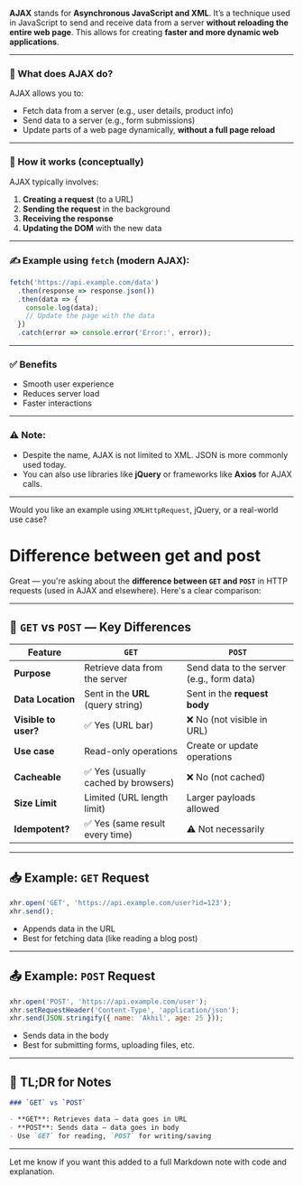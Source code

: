 **AJAX** stands for **Asynchronous JavaScript and XML**. It’s a technique used in JavaScript to send and receive data from a server **without reloading the entire web page**. This allows for creating **faster and more dynamic web applications**.

---

### 🔧 What does AJAX do?

AJAX allows you to:

* Fetch data from a server (e.g., user details, product info)
* Send data to a server (e.g., form submissions)
* Update parts of a web page dynamically, **without a full page reload**

---

### 🧠 How it works (conceptually)

AJAX typically involves:

1. **Creating a request** (to a URL)
2. **Sending the request** in the background
3. **Receiving the response**
4. **Updating the DOM** with the new data

---

### ✍️ Example using `fetch` (modern AJAX):

```javascript
fetch('https://api.example.com/data')
  .then(response => response.json())
  .then(data => {
    console.log(data);
    // Update the page with the data
  })
  .catch(error => console.error('Error:', error));
```

---

### ✅ Benefits

* Smooth user experience
* Reduces server load
* Faster interactions

---

### ⚠️ Note:

* Despite the name, AJAX is not limited to XML. JSON is more commonly used today.
* You can also use libraries like **jQuery** or frameworks like **Axios** for AJAX calls.

---

Would you like an example using `XMLHttpRequest`, jQuery, or a real-world use case?
# Difference between get and post
Great — you're asking about the **difference between `GET` and `POST`** in HTTP requests (used in AJAX and elsewhere). Here's a clear comparison:

---

## 🔁 `GET` vs `POST` — Key Differences

| Feature              | `GET`                              | `POST`                                    |
| -------------------- | ---------------------------------- | ----------------------------------------- |
| **Purpose**          | Retrieve data from the server      | Send data to the server (e.g., form data) |
| **Data Location**    | Sent in the **URL** (query string) | Sent in the **request body**              |
| **Visible to user?** | ✅ Yes (URL bar)                    | ❌ No (not visible in URL)                 |
| **Use case**         | Read-only operations               | Create or update operations               |
| **Cacheable**        | ✅ Yes (usually cached by browsers) | ❌ No (not cached)                         |
| **Size Limit**       | Limited (URL length limit)         | Larger payloads allowed                   |
| **Idempotent?**      | ✅ Yes (same result every time)     | ⚠️ Not necessarily                        |

---

## 📥 Example: `GET` Request

```js
xhr.open('GET', 'https://api.example.com/user?id=123');
xhr.send();
```

* Appends data in the URL
* Best for fetching data (like reading a blog post)

---

## 📤 Example: `POST` Request

```js
xhr.open('POST', 'https://api.example.com/user');
xhr.setRequestHeader('Content-Type', 'application/json');
xhr.send(JSON.stringify({ name: 'Akhil', age: 25 }));
```

* Sends data in the body
* Best for submitting forms, uploading files, etc.

---

## 🧠 TL;DR for Notes

```md
### `GET` vs `POST`

- **GET**: Retrieves data — data goes in URL  
- **POST**: Sends data — data goes in body  
- Use `GET` for reading, `POST` for writing/saving
```

---

Let me know if you want this added to a full Markdown note with code and explanation.
